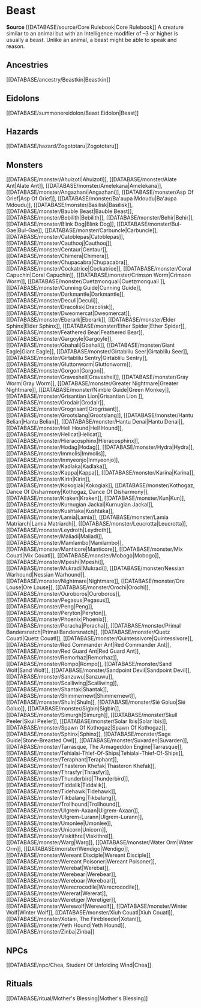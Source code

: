 ﻿---
id: '20'
name: Beast
rarity: Common
source: '[[DATABASE/source/Core Rulebook|Core Rulebook]]'
trait:
- Beast
type: Trait

---
# Beast

**Source** [[DATABASE/source/Core Rulebook|Core Rulebook]] 
A creature similar to an animal but with an Intelligence modifier of –3 or higher is usually a beast. Unlike an animal, a beast might be able to speak and reason.

## Ancestries

[[DATABASE/ancestry/Beastkin|Beastkin]]

## Eidolons

[[DATABASE/summonereidolon/Beast Eidolon|Beast]]

## Hazards

[[DATABASE/hazard/Zogototaru|Zogototaru]]

## Monsters

[[DATABASE/monster/Ahuizotl|Ahuizotl]], [[DATABASE/monster/Alate Ant|Alate Ant]], [[DATABASE/monster/Amelekana|Amelekana]], [[DATABASE/monster/Angazhani|Angazhani]], [[DATABASE/monster/Asp Of Grief|Asp Of Grief]], [[DATABASE/monster/Ba'aupa Mdoudu|Ba'aupa Mdoudu]], [[DATABASE/monster/Basilisk|Basilisk]], [[DATABASE/monster/Bauble Beast|Bauble Beast]], [[DATABASE/monster/Bebilith|Bebilith]], [[DATABASE/monster/Behir|Behir]], [[DATABASE/monster/Blink Dog|Blink Dog]], [[DATABASE/monster/Bul-Gae|Bul-Gae]], [[DATABASE/monster/Carbuncle|Carbuncle]], [[DATABASE/monster/Catoblepas|Catoblepas]], [[DATABASE/monster/Cauthooj|Cauthooj]], [[DATABASE/monster/Centaur|Centaur]], [[DATABASE/monster/Chimera|Chimera]], [[DATABASE/monster/Chupacabra|Chupacabra]], [[DATABASE/monster/Cockatrice|Cockatrice]], [[DATABASE/monster/Coral Capuchin|Coral Capuchin]], [[DATABASE/monster/Crimson Worm|Crimson Worm]], [[DATABASE/monster/Cuetzmonquali|Cuetzmonquali ]], [[DATABASE/monster/Cunning Guide|Cunning Guide]], [[DATABASE/monster/Darkmantle|Darkmantle]], [[DATABASE/monster/Deculi|Deculi]], [[DATABASE/monster/Dracolisk|Dracolisk]], [[DATABASE/monster/Dweomercat|Dweomercat]], [[DATABASE/monster/Eberark|Eberark]], [[DATABASE/monster/Elder Sphinx|Elder Sphinx]], [[DATABASE/monster/Ether Spider|Ether Spider]], [[DATABASE/monster/Feathered Bear|Feathered Bear]], [[DATABASE/monster/Gargoyle|Gargoyle]], [[DATABASE/monster/Gbahali|Gbahali]], [[DATABASE/monster/Giant Eagle|Giant Eagle]], [[DATABASE/monster/Girtablilu Seer|Girtablilu Seer]], [[DATABASE/monster/Girtablilu Sentry|Girtablilu Sentry]], [[DATABASE/monster/Gluttonworm|Gluttonworm]], [[DATABASE/monster/Gorgon|Gorgon]], [[DATABASE/monster/Graveshell|Graveshell]], [[DATABASE/monster/Gray Worm|Gray Worm]], [[DATABASE/monster/Greater Nightmare|Greater Nightmare]], [[DATABASE/monster/Nimble Guide|Green Monkey]], [[DATABASE/monster/Grisantian Lion|Grisantian Lion ]], [[DATABASE/monster/Grodair|Grodair]], [[DATABASE/monster/Grogrisant|Grogrisant]], [[DATABASE/monster/Grootslang|Grootslang]], [[DATABASE/monster/Hantu Belian|Hantu Belian]], [[DATABASE/monster/Hantu Denai|Hantu Denai]], [[DATABASE/monster/Hell Hound|Hell Hound]], [[DATABASE/monster/Hellcat|Hellcat]], [[DATABASE/monster/Hieracosphinx|Hieracosphinx]], [[DATABASE/monster/Hodag|Hodag]], [[DATABASE/monster/Hydra|Hydra]], [[DATABASE/monster/Immolis|Immolis]], [[DATABASE/monster/Inmyeonjo|Inmyeonjo]], [[DATABASE/monster/Kadlaka|Kadlaka]], [[DATABASE/monster/Kappa|Kappa]], [[DATABASE/monster/Karina|Karina]], [[DATABASE/monster/Kirin|Kirin]], [[DATABASE/monster/Kokogiak|Kokogiak]], [[DATABASE/monster/Kothogaz, Dance Of Disharmony|Kothogaz, Dance Of Disharmony]], [[DATABASE/monster/Kraken|Kraken]], [[DATABASE/monster/Kun|Kun]], [[DATABASE/monster/Kurnugian Jackal|Kurnugian Jackal]], [[DATABASE/monster/Kushtaka|Kushtaka]], [[DATABASE/monster/Lamia|Lamia]], [[DATABASE/monster/Lamia Matriarch|Lamia Matriarch]], [[DATABASE/monster/Leucrotta|Leucrotta]], [[DATABASE/monster/Leydroth|Leydroth]], [[DATABASE/monster/Maliadi|Maliadi]], [[DATABASE/monster/Mamlambo|Mamlambo]], [[DATABASE/monster/Manticore|Manticore]], [[DATABASE/monster/Mix Couatl|Mix Couatl]], [[DATABASE/monster/Mobogo|Mobogo]], [[DATABASE/monster/Mpeshi|Mpeshi]], [[DATABASE/monster/Mukradi|Mukradi]], [[DATABASE/monster/Nessian Warhound|Nessian Warhound]], [[DATABASE/monster/Nightmare|Nightmare]], [[DATABASE/monster/Ore Louse|Ore Louse]], [[DATABASE/monster/Orochi|Orochi]], [[DATABASE/monster/Ouroboros|Ouroboros]], [[DATABASE/monster/Pegasus|Pegasus]], [[DATABASE/monster/Peng|Peng]], [[DATABASE/monster/Peryton|Peryton]], [[DATABASE/monster/Phoenix|Phoenix]], [[DATABASE/monster/Poracha|Poracha]], [[DATABASE/monster/Primal Bandersnatch|Primal Bandersnatch]], [[DATABASE/monster/Quetz Couatl|Quetz Couatl]], [[DATABASE/monster/Quintessivore|Quintessivore]], [[DATABASE/monster/Red Commander Ant|Red Commander Ant]], [[DATABASE/monster/Red Guard Ant|Red Guard Ant]], [[DATABASE/monster/Remorhaz|Remorhaz]], [[DATABASE/monster/Rompo|Rompo]], [[DATABASE/monster/Sand Wolf|Sand Wolf]], [[DATABASE/monster/Sandpoint Devil|Sandpoint Devil]], [[DATABASE/monster/Sanzuwu|Sanzuwu]], [[DATABASE/monster/Scalliwing|Scalliwing]], [[DATABASE/monster/Shantak|Shantak]], [[DATABASE/monster/Shimmernewt|Shimmernewt]], [[DATABASE/monster/Shuln|Shuln]], [[DATABASE/monster/Sié Goluo|Sié Goluo]], [[DATABASE/monster/Sigbin|Sigbin]], [[DATABASE/monster/Simurgh|Simurgh]], [[DATABASE/monster/Skull Peeler|Skull Peeler]], [[DATABASE/monster/Solar Ibis|Solar Ibis]], [[DATABASE/monster/Spawn Of Kothogaz|Spawn Of Kothogaz]], [[DATABASE/monster/Sphinx|Sphinx]], [[DATABASE/monster/Sage Guide|Stone-Breasted Owl]], [[DATABASE/monster/Suvarden|Suvarden]], [[DATABASE/monster/Tarrasque, The Armageddon Engine|Tarrasque]], [[DATABASE/monster/Tehialai-Thief-Of-Ships|Tehialai-Thief-Of-Ships]], [[DATABASE/monster/Teraphant|Teraphant]], [[DATABASE/monster/Thasteron Khefak|Thasteron Khefak]], [[DATABASE/monster/Thrasfyr|Thrasfyr]], [[DATABASE/monster/Thunderbird|Thunderbird]], [[DATABASE/monster/Tiddalik|Tiddalik]], [[DATABASE/monster/Tidehawk|Tidehawk]], [[DATABASE/monster/Tikbalang|Tikbalang]], [[DATABASE/monster/Trollhound|Trollhound]], [[DATABASE/monster/Ulgrem-Axaan|Ulgrem-Axaan]], [[DATABASE/monster/Ulgrem-Lurann|Ulgrem-Lurann]], [[DATABASE/monster/Umonlee|Umonlee]], [[DATABASE/monster/Unicorn|Unicorn]], [[DATABASE/monster/Viskithrel|Viskithrel]], [[DATABASE/monster/Warg|Warg]], [[DATABASE/monster/Water Orm|Water Orm]], [[DATABASE/monster/Wendigo|Wendigo]], [[DATABASE/monster/Wereant Disciple|Wereant Disciple]], [[DATABASE/monster/Wereant Poisoner|Wereant Poisoner]], [[DATABASE/monster/Werebat|Werebat]], [[DATABASE/monster/Werebear|Werebear]], [[DATABASE/monster/Wereboar|Wereboar]], [[DATABASE/monster/Werecrocodile|Werecrocodile]], [[DATABASE/monster/Wererat|Wererat]], [[DATABASE/monster/Weretiger|Weretiger]], [[DATABASE/monster/Werewolf|Werewolf]], [[DATABASE/monster/Winter Wolf|Winter Wolf]], [[DATABASE/monster/Xiuh Couatl|Xiuh Couatl]], [[DATABASE/monster/Xotani, The Firebleeder|Xotani]], [[DATABASE/monster/Yeth Hound|Yeth Hound]], [[DATABASE/monster/Zinba|Zinba]]

## NPCs

[[DATABASE/npc/Chea, Student Of Unfolding Wind|Chea]]

## Rituals

[[DATABASE/ritual/Mother's Blessing|Mother's Blessing]]